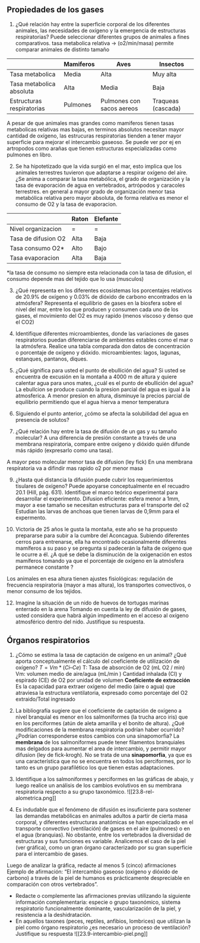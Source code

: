 ## Propiedades de los gases
1. ¿Qué relación hay entre la superficie corporal de los diferentes animales, las necesidades de oxígeno y la emergencia de estructuras respiratorias? Puede seleccionar diferentes grupos de animales a fines comparativos.
tasa metabolica relativa -> (o2/min/masa) permite comparar animales de distinto tamaño

|                           | Mamiferos | Aves                      | Insectos           |
| ------------------------- | --------- | ------------------------- | ------------------ |
| Tasa metabolica           | Media     | Alta                      | Muy alta           |
| Tasa metabolica absoluta  | Alta      | Media                     | Baja               |
| Estructuras respiratorias | Pulmones  | Pulmones con sacos aereos | Traqueas (cascada) |

A pesar de que animales mas grandes como mamiferos tienen tasas metabolicas relativas mas bajas, en terminos absolutos necesitan mayor cantidad de oxígeno, las estrucuras respiratorias tienden a tener mayor superficie para mejorar el intercambio gaseoso.
Se puede ver por ej en artropodos como arañas que tienen estructuras especializadas como pulmones en libro.

 2. Se ha hipotetizado que la vida surgió en el mar, esto implica que los animales terrestres
tuvieron que adaptarse a respirar oxígeno del aire. ¿Se anima a comparar la tasa metabólica, el grado de organización y la tasa de evaporación de agua en vertebrados, artrópodos y caracoles terrestres.
en general a mayor grado de organización menor tasa metabólica relativa pero mayor absoluta, de forma relativa es menor el consumo de O2 y la tasa de evaporacion.

|                     | Raton | Elefante |
| ------------------- | ----- | -------- |
| Nivel organizacion  | =     | =        |
| Tasa de difusion O2 | Alta  | Baja     |
| Tasa consumo O2*    | Alto  | Bajo     |
| Tasa evaporacion    | Alta  | Baja     |

*la tasa de consumo no siempre esta relacionada con la tasa de difusion, el consumo depende mas del tejido que lo usa (musculos)

3. ¿Qué representa en los diferentes ecosistemas los porcentajes relativos de 20.9% de
oxígeno y 0.03% de dióxido de carbono encontrados en la atmósfera?
Representa el equilibrio de gases en la biosfera sobre el nivel del mar, entre los que producen y consumen cada uno de los gases, el movimiento del O2 es muy rapido (menos viscoso y denso que el CO2)

4. Identifique diferentes microambientes, donde las variaciones de gases respiratorios
puedan diferenciarse de ambientes estables como el mar o la atmósfera. Realice una tabla
comparada don datos de concentración o porcentaje de oxígeno y dióxido.
microambientes: lagos, lagunas, estanques, pantanos, diques.

5. ¿Qué significa para usted el punto de ebullición del agua? Si usted se encuentra de
excusión en la montaña a 4000 m de altura y quiere calentar agua para unos mates, ¿cuál es el punto de ebullición del agua?
La ebullcion se produce cuando la presion parcial del agua es igual a la atmosferica.
A menor presion en altura, disminuye la precios parcial de equilibrio permitiendo que el agua hierva a menor temperatura

7. Siguiendo el punto anterior, ¿cómo se afecta la solubilidad del agua en presencia de
solutos?

8. ¿Qué relación hay entre la tasa de difusión de un gas y su tamaño molecular? A una
diferencia de presión constante a través de una membrana respiratoria, compare entre oxígeno y dióxido quién difunde más rápido (expresarlo como una tasa).

A mayor peso molecular menor tasa de difusion (ley fick)
En una membrana respíratoria va a difindir mas rapido o2 por menor masa

9. ¿Hasta qué distancia la difusión puede cubrir los requerimientos tisulares de oxígeno?
Puede apoyarse conceptualmente en el recuadro 20.1 (Hill, pág. 631). Identifique el marco
teórico experimental para desarrollar el experimento.
Difusion eficiente: esfera menor a 1mm, mayor a ese tamaño se necesitan estructuras para el transporte del o2
Estudian las larvas de anchoas que tienen larvas de 0,9mm para el expermento.

10. Victoria de 25 años le gusta la montaña, este año se ha propuesto prepararse para subir a la cumbre del Aconcagua. Subiendo diferentes cerros para entrenarse, ella ha encontrado ocasionalmente diferentes mamíferos a su paso y se pregunta si padecerán la falta de oxígeno que le ocurre a él.
¿A qué se debe la disminución de la oxigenación en estos mamíferos tomando ya que el
porcentaje de oxígeno en la atmósfera permanece constante ?

Los animales en esa altura tienen ajustes fisiológicas: regulación de frecuencia respiratoria (mayor a mas altura), los transportes convectivos, o menor consumo de los tejidos.

12. Imagine la situación de un nido de huevos de tortugas marinas enterrado en la arena
Tomando en cuenta la ley de difusión de gases, usted considera que habrá algún
impedimento en el acceso al oxígeno atmosférico dentro del nido. Justifique su
respuesta.

## Órganos respiratorios
1. ¿Cómo se estima la tasa de captación de oxígeno en un animal? ¿Qué aporta conceptualmente el cálculo del coeficiente de utilización de oxígeno?
$T = Vm * (Ci – Ce)$
T: Tasa de absorción de O2 (mL O2 / min)
Vm: volumen medio de aire/agua (mL/min )
Cantidad inhalada (CI) y espirado (CE) de O2 por unidad de volumen
**Coeficiente de extracción**
Es la capacidad para extraer oxígeno del medio (aire o agua) que atraviesa la estructura ventilatoria, expresado como porcentaje del O2 extraido/Total ingresado

2. La bibliografía sugiere que el coeficiente de captación de oxígeno a nivel branquial es menor en los salmoniformes (la trucha arco iris) que en los perciformes (atún de aleta amarilla y el bonito de altura). ¿Qué modificaciones de la membrana respiratoria podrían haber ocurrido? ¿Podrían corresponderse estos cambios con una sinapomorfia?
La **membrana** de los salmoniformes puede tener filamentos branquiales mas delgados para aumentar el area de intercambio, y permitir mayor difusion (ley de fick-krogh).
No se trata de una **sinapomorfia**, ya que es una característica que no se encuentra en todos los perciformes, por lo tanto es un grupo parafilético los que tienen estas adaptaciones.

3. Identifique a los salmoniformes y perciformes en las gráficas de abajo, y luego realice un análisis de los cambios evolutivos en su membrana respiratoria respecto a su grupo taxonómico.
![[23.8-rel-alometrica.png]]
4. Es indudable que el fenómeno de difusión es insuficiente para sostener las demandas metabólicas en animales adultos a partir de cierta masa corporal, y diferentes estructuras anatómicas se han especializado en el transporte convectivo (ventilación) de gases en el aire (pulmones) o en el agua (branquias). No obstante, entre los vertebrados la diversidad de estructuras y sus funciones es variable. Analicemos el caso de la piel (ver gráfica), como un gran órgano caracterizado por su gran superficie para el intercambio de gases.

Luego de analizar la gráfica, redacte al menos 5 (cinco) afirmaciones Ejemplo de afirmación: “El intercambio gaseoso (oxígeno y dióxido de carbono) a través de la piel de humanos es prácticamente despreciable en comparación con otros vertebrados”.
- Redacte o complemente las afirmaciones previas utilizando la siguiente información complementaria: especie o grupo taxonómico, sistema respiratorio funcionalmente dominante, vascularización de la piel, y resistencia a la deshidratación.
- En aquellos taxones (peces, reptiles, anfibios, lombrices) que utilizan la piel como órgano respiratorio ¿es necesario un proceso de ventilación? Justifique su respuesta
![[23.9-intercambio-piel.png]]